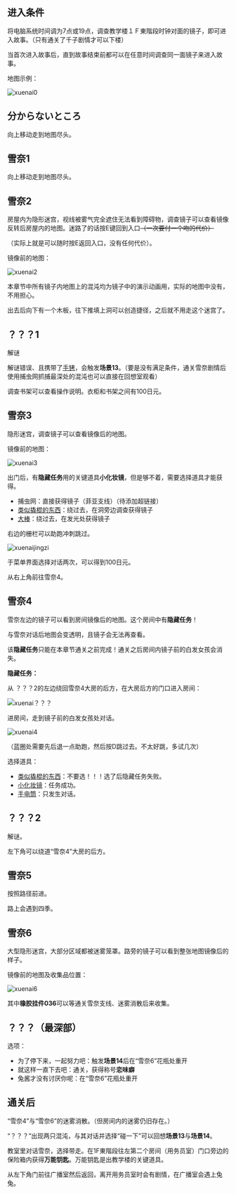 ## 进入条件

将电脑系统时间调为7点或19点，调查教学楼１Ｆ東階段时钟对面的镜子，即可进入故事。（只有通关了千子剧情才可以下楼）

当首次进入故事后，直到故事结束前都可以在任意时间调查同一面镜子来进入故事。

地图示例：

![xuenai0](image/04雪奈/xuenai0.png)

## 分からないところ

向上移动走到地图尽头。

## 雪奈1

向上移动走到地图尽头。

## 雪奈2

房屋内为隐形迷宫，视线被雾气完全遮住无法看到障碍物，调查镜子可以查看镜像反转后房屋内的地图。迷路了的话按E键回到入口~~（一次要付一个吻的代价）~~

（实际上就是可以随时按E返回入口，没有任何代价）。

镜像前的地图：

![xuenai2](image/04雪奈/xuenai2.png)

本章节中所有镜子内地图上的混沌均为镜子中的演示动画用，实际的地图中没有，不用担心。

出去后向下有一个木板，往下推填上洞可以创造捷径，之后就不用走这个迷宫了。

## ？？？1

解谜

解谜错误、且携带了[手铐](07心羽.md)，会触发**场景13**。（要是没有满足条件，通关雪奈剧情后使用捕虫网抓捕最深处的混沌也可以直接在回想室观看）

调查书架可以查看操作说明。衣柜和书架之间有100日元。

## 雪奈3

隐形迷宫，调查镜子可以查看镜像后的地图。

镜像前的地图：

![xuenai3](image/04雪奈/xuenai3.png)

出门后，有**隐藏任务**用的关键道具**小化妆镜**，但是够不着，需要选择道具才能获得。

- 捕虫网：直接获得镜子（菲亚支线）（待添加超链接）
- [类似撬棍的东西](03千子.md)：绕过去，在洞旁边调查获得镜子
- [大棒](07心羽.md)：绕过去，在发光处获得镜子

右边的栅栏可以助跑冲刺跳过。

![xuenaijingzi](image/04雪奈/xuenaijingzi.png)

于菜单界面选择对话两次，可以得到100日元。

从右上角前往雪奈4。

## 雪奈4

雪奈左边的镜子可以看到房间镜像后的地图。这个房间中有**隐藏任务**！

与雪奈对话后地图会变透明，且镜子会无法再查看。

该**隐藏任务**只能在本章节通关之前完成！通关之后房间内镜子前的白发女孩会消失。

**隐藏任务：**

从 ？？？2的左边绕回雪奈4大房的后方，在大房后方的门口进入房间：

![xuenai？？？](image/04雪奈/xuenai？？？.png)

进房间，走到镜子前的白发女孩处对话。

![xuenai4](image/04雪奈/xuenai4.png)

（蓝圈处需要先后退一点助跑，然后按D跳过去。不太好跳，多试几次）

选择道具：

- [类似撬棍的东西](03千子.md)：不要选！！！选了后隐藏任务失败。
- [小化妆镜](04雪奈.md)：任务成功。
- [手电筒](02木柚.md)：只发生对话。

## ？？？2

解谜。

左下角可以绕道“雪奈4”大房的后方。

## 雪奈5

按照路径前进。

路上会遇到四季。

## 雪奈6

大型隐形迷宫，大部分区域都被迷雾笼罩。路旁的镜子可以看到整张地图镜像后的样子。

镜像前的地图及收集品位置：

![xuenai6](image/04雪奈/xuenai6.png)

其中**橡胶挂件036**可以等通关雪奈支线、迷雾消散后来收集。

## ？？？（最深部）

选项：

- 为了停下来，一起努力吧：触发**场景14**后在“雪奈6”花瓶处重开
- 就这样一直下去吧：通关，获得称号**恋味癖**
- 兔酱才没有讨厌你呢：在“雪奈6”花瓶处重开

## 通关后

“雪奈4”与“雪奈6”的迷雾消散。（但房间内的迷雾仍旧存在。）

“？？？”出现两只混沌，与其对话并选择“碰一下”可以回想**场景13**与**场景14**。

教室里对话雪奈，选择带走。在1F東階段往左第二个房间（用务员室）门口旁边的保险箱内获得**万能钥匙**。万能钥匙是出教学楼的关键道具。

从左下角门前往广播室然后返回，离开用务员室时会有剧情，在广播室会遇上兔兔。
